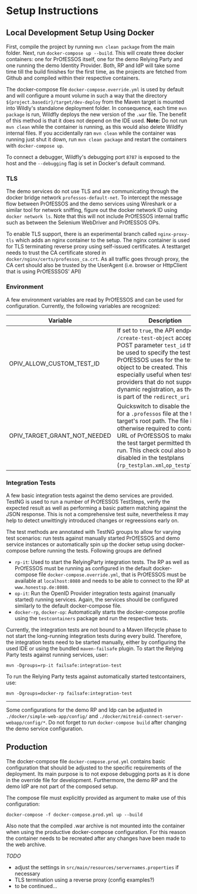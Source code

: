 # Setup Instructions

## Local Development Setup Using Docker

First, compile the project by running `mvn clean package` from the main folder. Next, run `docker-compose up --build`. This will create three docker containers: one for PrOfESSOS itself, one for the demo Relying Party and one running the demo Identity Provider. Both, RP and IdP will take some time till the build finishes for the first time, as the projects are fetched from Github and compiled within their respective containers.

The docker-compose file `docker-compose.override.yml` is used by default and will configure a mount volume in such a way that the directory `${project.basedir}/target/dev-deploy` from the Maven target is mounted into Wildly's standalone deployment folder. In consequence, each time `mvn package` is run, Wildfly deploys the new version of the `.war` file. The benefit of this method is that it does not depend on the IDE used.
**Note:** Do not run `mvn clean` while the container is running, as this would also delete Wildlfy internal files. If you accidentally ran `mvn clean` while the container was running just shut it down, run `mvn clean package` and restart the containers with `docker-compose up`.

To connect a debugger, Wildfly's debugging port `8787` is exposed to the host and the `--debugging` flag is set in Docker's default command.

### TLS 
The demo services do not use TLS and are communicating through the docker bridge network `professos-default-net`. To intercept the message flow between PrOfESSOS and the demo services using Wireshark or a similar tool for network sniffing, figure out the docker network ID using `docker network ls`. Note that this will not include PrOfESSOS internal traffic such as between the Selenium WebDriver and PrOfESSOS OPs.

To enable TLS support, there is an experimental branch called `nginx-proxy-tls` which adds an nginx container to the setup. The nginx container is used for TLS terminating reverse proxy using self-issued certificates. A testtarget needs to trust the CA certificate stored in `docker/nginx/certs/professos_ca.crt`. As all traffic goes through proxy, the CA cert should also be trusted by the UserAgent (i.e. browser or HttpClient that is using PrOfESSSOS' API)

### Environment
A few environment variables are read by PrOfESSOS and can be used for configuration. Currently, the following variables are recognized:


| Variable  | Description  |
|---|---|
| OPIV_ALLOW_CUSTOM_TEST_ID  | If set to `true`, the API endpoint `/create-test-object` accepts a POST parameter `test_id` that can be used to specify the testId PrOfESSOS uses for the test object to be created. This especially useful when testing providers that do not support dynamic registration, as the testId is part of the `redirect_uri`  |   
| OPIV_TARGET_GRANT_NOT_NEEDED  | Quickswitch to disable the check for a `.professos` file at the test target's root path. The file is otherwise required to contain the URL of PrOfESSOS to make sure the test target permitted the test run. This check coul also be disabled in the testplans (`rp_testplan.xml`,`op_testplan.xml`) |


### Integration Tests

A few basic integration tests against the demo services are provided. TestNG is used to run a number of PrOfESSOS 
TestSteps, verify the expected result as well as performing a basic pattern matching against the JSON response. This is 
not a comprehensive test suite, nevertheless it may help to detect unwittingly introduced changes or regreessions early on.
 
The test methods are annotated with TestNG groups to allow for varying test scenarios: run tests against manually started 
 PrOfESSOS and demo service instances or automatically spin up the docker setup using docker-compose before running the tests.
 Following groups are defined
 
 * `rp-it`: Used to start the RelyingParty integration tests. The RP as well as PrOfESSOS must be
 running as configured in the default docker-compose file `docker-compose.override.yml`, that is PrOfESSOS must be 
 available at `localhost:8080` and needs to be able to connect to the RP at `www.honestsp.de:8080`.
 * `op-it`: Run the OpenID Provider integration tests against (manually started) running services. Again, the services should be
 configured similarly to the default docker-compose file.
 * `docker-rp`, `docker-op`: Automatically starts the docker-compose profile using the `testcontainers` package and run 
 the respective tests.

Currently, the integration tests are not bound to a Maven lifecycle phase to not start the long-running integration tests 
during every build. Therefore, the integration tests need to be started manually, either by
 configuring the used IDE or using the bundled `maven-failsafe` plugin. To start the Relying Party tests against running services, user:
```
mvn -Dgroups=rp-it failsafe:integration-test
```

To run the Relying Party tests against automatically started testcontainers, use:
```
mvn -Dgroups=docker-rp failsafe:integration-test
```


---

Some configurations for the demo RP and Idp can be adjusted in `./docker/simple-web-app/config/` and `./docker/mitreid-connect-server-webapp/config/*`. Do not forget to run `docker-compose build` after changing the demo service configuration.


## Production

The docker-compose file `docker-compose.prod.yml` contains basic configuration that should be adjusted to the specific requirements of the deployment. Its main purpose is to not expose debugging ports as it is done in the override file for development. Furthermore, the demo RP and the demo IdP are not part of the composed setup.

The compose file must explicitly provided as argument to make use of this configuration:
```
docker-compose -f docker-compose.prod.yml up --build
```
Also note that the compiled .war archive is not mounted into the container when using the productive docker-compose configuration. For this reason the container needs to be recreated after any changes have been made to the web archive.

*TODO*
- adjust the settings in `src/main/resources/servernames.properties` if necessary
- TLS termination using a reverse proxy (config examples?)
- to be continued...
